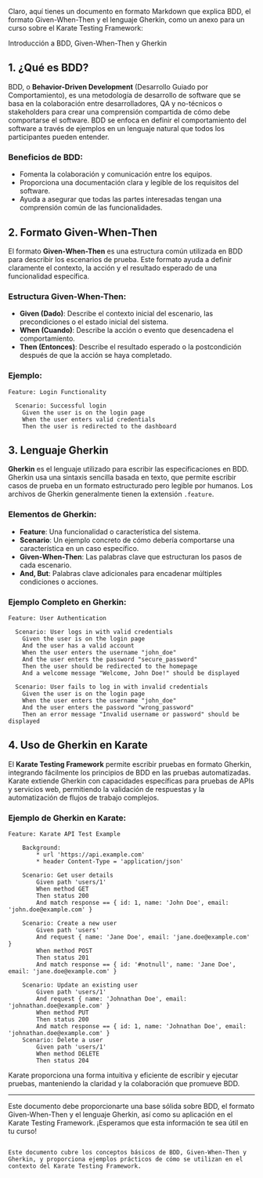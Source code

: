 Claro, aquí tienes un documento en formato Markdown que explica BDD, el formato Given-When-Then y el lenguaje Gherkin, como un anexo para un curso sobre el Karate Testing Framework:

Introducción a BDD, Given-When-Then y Gherkin

## 1. ¿Qué es BDD?

BDD, o **Behavior-Driven Development** (Desarrollo Guiado por Comportamiento), es una metodología de desarrollo de software que se basa en la colaboración entre desarrolladores, QA y no-técnicos o stakeholders para crear una comprensión compartida de cómo debe comportarse el software. BDD se enfoca en definir el comportamiento del software a través de ejemplos en un lenguaje natural que todos los participantes pueden entender.

### Beneficios de BDD:
- Fomenta la colaboración y comunicación entre los equipos.
- Proporciona una documentación clara y legible de los requisitos del software.
- Ayuda a asegurar que todas las partes interesadas tengan una comprensión común de las funcionalidades.

## 2. Formato Given-When-Then

El formato **Given-When-Then** es una estructura común utilizada en BDD para describir los escenarios de prueba. Este formato ayuda a definir claramente el contexto, la acción y el resultado esperado de una funcionalidad específica.

### Estructura Given-When-Then:

- **Given (Dado)**: Describe el contexto inicial del escenario, las precondiciones o el estado inicial del sistema.
- **When (Cuando)**: Describe la acción o evento que desencadena el comportamiento.
- **Then (Entonces)**: Describe el resultado esperado o la postcondición después de que la acción se haya completado.

### Ejemplo:
```gherkin
Feature: Login Functionality

  Scenario: Successful login
    Given the user is on the login page
    When the user enters valid credentials
    Then the user is redirected to the dashboard
```

## 3. Lenguaje Gherkin

**Gherkin** es el lenguaje utilizado para escribir las especificaciones en BDD. Gherkin usa una sintaxis sencilla basada en texto, que permite escribir casos de prueba en un formato estructurado pero legible por humanos. Los archivos de Gherkin generalmente tienen la extensión `.feature`.

### Elementos de Gherkin:
- **Feature**: Una funcionalidad o característica del sistema.
- **Scenario**: Un ejemplo concreto de cómo debería comportarse una característica en un caso específico.
- **Given-When-Then**: Las palabras clave que estructuran los pasos de cada escenario.
- **And, But**: Palabras clave adicionales para encadenar múltiples condiciones o acciones.

### Ejemplo Completo en Gherkin:
```gherkin
Feature: User Authentication

  Scenario: User logs in with valid credentials
    Given the user is on the login page
    And the user has a valid account
    When the user enters the username "john_doe"
    And the user enters the password "secure_password"
    Then the user should be redirected to the homepage
    And a welcome message "Welcome, John Doe!" should be displayed

  Scenario: User fails to log in with invalid credentials
    Given the user is on the login page
    When the user enters the username "john_doe"
    And the user enters the password "wrong_password"
    Then an error message "Invalid username or password" should be displayed
```

## 4. Uso de Gherkin en Karate

El **Karate Testing Framework** permite escribir pruebas en formato Gherkin, integrando fácilmente los principios de BDD en las pruebas automatizadas. Karate extiende Gherkin con capacidades específicas para pruebas de APIs y servicios web, permitiendo la validación de respuestas y la automatización de flujos de trabajo complejos.

### Ejemplo de Gherkin en Karate:
```gherkin
Feature: Karate API Test Example

    Background:
        * url 'https://api.example.com'
        * header Content-Type = 'application/json'

    Scenario: Get user details
        Given path 'users/1'
        When method GET
        Then status 200
        And match response == { id: 1, name: 'John Doe', email: 'john.doe@example.com' }

    Scenario: Create a new user
        Given path 'users'
        And request { name: 'Jane Doe', email: 'jane.doe@example.com' }
        When method POST
        Then status 201
        And match response == { id: '#notnull', name: 'Jane Doe', email: 'jane.doe@example.com' }

    Scenario: Update an existing user
        Given path 'users/1'
        And request { name: 'Johnathan Doe', email: 'johnathan.doe@example.com' }
        When method PUT
        Then status 200
        And match response == { id: 1, name: 'Johnathan Doe', email: 'johnathan.doe@example.com' }
    Scenario: Delete a user
        Given path 'users/1'
        When method DELETE
        Then status 204
```

Karate proporciona una forma intuitiva y eficiente de escribir y ejecutar pruebas, manteniendo la claridad y la colaboración que promueve BDD.

---

Este documento debe proporcionarte una base sólida sobre BDD, el formato Given-When-Then y el lenguaje Gherkin, así como su aplicación en el Karate Testing Framework. ¡Esperamos que esta información te sea útil en tu curso!
```

Este documento cubre los conceptos básicos de BDD, Given-When-Then y Gherkin, y proporciona ejemplos prácticos de cómo se utilizan en el contexto del Karate Testing Framework.